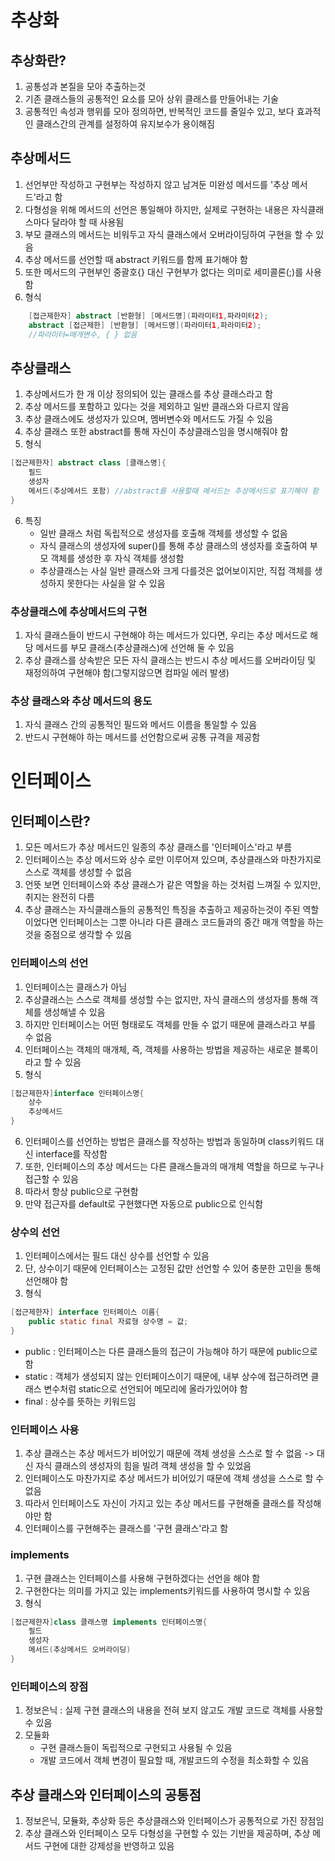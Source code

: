 # 추상화

## 추상화란?

1. 공통성과 본질을 모아 추출하는것
2. 기존 클래스들의 공통적인 요소를 모아 상위 클래스를 만들어내는 기술
3. 공통적인 속성과 행위를 모아 정의하면, 반복적인 코드를 줄일수 있고, 보다 효과적인 클래스간의 관계를 설정하여 유지보수가 용이해짐

## 추상메서드

1. 선언부만 작성하고 구현부는 작성하지 않고 남겨둔 미완성 메서드를 '추상 메서드'라고 함
2. 다형성을 위해 메서드의 선언은 통일해야 하지만, 실제로 구현하는 내용은 자식클래스마다 달라야 할 때 사용됨
3. 부모 클래스의 메서드는 비워두고 자식 클래스에서 오버라이딩하여 구현을 할 수 있음
4. 추상 메서드를 선언할 때 abstract 키워드를 함께 표기해야 함
5. 또한 메서드의 구현부인 중괄호{} 대신 구현부가 없다는 의미로 세미콜론(;)를 사용함
6. 형식
```java
	[접근제한자] abstract [반환형] [메서드명](파라미터1,파라미터2);
	abstract [접근제한] [반환형] [메서드명](파라미터1,파라미터2);
    //파라미터=매개변수, { } 없음
```

## 추상클래스

1. 추상메서드가 한 개 이상 정의되어 있는 클래스를 추상 클래스라고 함
2. 추상 메서드를 포함하고 있다는 것을 제외하고 일반 클래스와 다르지 않음
3. 추상 클래스에도 생성자가 있으며, 멤버변수와 메서드도 가질 수 있음
4. 추상 클래스 또한 abstract를 통해 자신이 추상클래스임을 명시해줘야 함
5. 형식
```java
[접근제한자] abstract class [클래스명]{
	필드
	생성자
	메서드(추상메서드 포함) //abstract를 사용할때 메서드는 추상메서드로 표기해야 함
}
```
6. 특징
	- 일반 클래스 처럼 독립적으로 생성자를 호출해 객체를 생성할 수 없음
	- 자식 클래스의 생성자에 super()를 통해 추상 클래스의 생성자를 호출하여 부모 객체를 생성한 후 자식 객체를 생성함
	- 추상클래스는 사실 일반 클래스와 크게 다를것은 없어보이지만, 직접 객체를 생성하지 못한다는 사실을 알 수 있음

### 추상클래스에 추상메서드의 구현

1. 자식 클래스들이 반드시 구현해야 하는 메서드가 있다면, 우리는 추상 메서드로 해당 메서드를 부모 클래스(추상클래스)에 선언해 둘 수 있음
2. 추상 클래스를 상속받은 모든 자식 클래스는 반드시 추상 메서드를 오버라이딩 및 재정의하여 구현해야 함(그렇지않으면 컴파일 에러 발생)

### 추상 클래스와 추상 메서드의 용도

1. 자식 클래스 간의 공통적인 필드와 메서드 이름을 통일할 수 있음
2. 반드시 구현해야 하는 메서드를 선언함으로써 공통 규격을 제공함

# 인터페이스

## 인터페이스란?

1. 모든 메서드가 추상 메서드인 일종의 추상 클래스를 '인터페이스'라고 부름
2. 인터페이스는 추상 메서드와 상수 로만 이루어져 있으며, 추상클래스와 마찬가지로 스스로 객체를 생성할 수 없음
3. 언뜻 보면 인터페이스와 추상 클래스가 같은 역할을 하는 것처럼 느껴질 수 있지만, 취지는 완전히 다름
4. 추상 클래스는 자식클래스들의 공통적인 특징을 추출하고 제공하는것이 주된 역할이었다면 인터페이스는 그뿐 아니라 다른 클래스 코드들과의 중간 매개 역할을 하는 것을 중점으로 생각할 수 있음

### 인터페이스의 선언

1. 인터페이스는 클래스가 아님
2. 추상클래스는 스스로 객체를 생성할 수는 없지만, 자식 클래스의 생성자를 통해 객체를 생성해낼 수 있음
3. 하지만 인터페이스는 어떤 형태로도 객체를 만들 수 없기 때문에 클래스라고 부를 수 없음
4. 인터페이스는 객체의 매개체, 즉, 객체를 사용하는 방법을 제공하는 새로운 블록이라고 할 수 있음
5. 형식
```java
[접근제한자]interface 인터페이스명{
	상수
	추상메서드
}
```
6. 인터페이스를 선언하는 방법은 클래스를 작성하는 방법과 동일하며 class키워드 대신 interface를 작성함
7. 또한, 인터페이스의 추상 메서드는 다른 클래스들과의 매개체 역할을 하므로 누구나 접근할 수 있음
8. 따라서 항상 public으로 구현함
9. 만약 접근자를 default로 구현했다면 자동으로 public으로 인식함

### 상수의 선언

1. 인터페이스에서는 필드 대신 상수를 선언할 수 있음
2. 단, 상수이기 때문에 인터페이스는 고정된 값만 선언할 수 있어 충분한 고민을 통해 선언해야 함
3. 형식
```java
[접근제한자] interface 인터페이스 이름{
	public static final 자료형 상수명 = 값;
}
```
- public : 인터페이스는 다른 클래스들의 접근이 가능해야 하기 때문에 public으로 함
- static : 객체가 생성되지 않는 인터페이스이기 때문에, 내부 상수에 접근하려면 클래스 변수처럼 static으로 선언되어 메모리에 올라가있어야 함
- final : 상수를 뜻하는 키워드임

### 인터페이스 사용

1. 추상 클래스는 추상 메서드가 비어있기 때문에 객체 생성을 스스로 할 수 없음 -> 대신 자식 클래스의 생성자의 힘을 빌려 객체 생성을 할 수 있었음
2. 인터페이스도 마찬가지로 추상 메서드가 비어있기 때문에 객체 생성을 스스로 할 수 없음
3. 따라서 인터페이스도 자신이 가지고 있는 추상 메서드를 구현해줄 클래스를 작성해야만 함
4. 인터페이스를 구현해주는 클래스를 '구현 클래스'라고 함

### implements

1. 구현 클래스는 인터페이스를 사용해 구현하겠다는 선언을 해야 함
2. 구현한다는 의미를 가지고 있는 implements키워드를 사용하여 명시할 수 있음
3. 형식
```java
[접근제한자]class 클래스명 implements 인터페이스명{
	필드
	생성자
	메서드(추상메서드 오버라이딩)
}
```

### 인터페이스의 장점

1. 정보은닉 : 실제 구현 클래스의 내용을 전혀 보지 않고도 개발 코드로 객체를 사용할 수 있음
2. 모듈화
	- 구현 클래스들이 독립적으로 구현되고 사용될 수 있음
	- 개발 코드에서 객체 변경이 필요할 때, 개발코드의 수정을 최소화할 수 있음

## 추상 클래스와 인터페이스의 공통점

1. 정보은닉, 모듈화, 추상화 등은 추상클래스와 인터페이스가 공통적으로 가진 장점임
2. 추상 클래스와 인터페이스 모두 다형성을 구현할 수 있는 기반을 제공하며, 추상 메서드 구현에 대한 강제성을 반영하고 있음